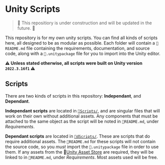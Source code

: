 # Unity Scripts

> :construction: This repositiory is under construction and will be updated in the future. :construction:

This repository is for my own unity scripts. You can find all kinds of scripts here, all designed to be as modular as possible. Each folder will contain a `📝README.md` file containing the requirements, documentation, and source code, along with a `📄.unitypackage` file for you to import into the Unity editor.

**:warning: Unless stated otherwise, all scripts were built on Unity version `2022.3.16f1` :warning:**

## Scripts

There are two kinds of scripts in this repository: **Independant**, and **Dependant**.

**Independant scripts** are located in [`📁Scripts/`](./Scripts/), and are singular files that will work on their own without additional assets. Any components that must be attached to the same object as the script will be noted in `📝README.md`, under *Requirements*.

**Dependant scripts** are located in [`📁dScripts/`](./dScripts/). These are scripts that do require additional assets. The `📝README.md` for these scripts will not contain the source code, so you *must* import the `📄.unitypackage` file in order to use them. If any assets from the :link:[Unity Asset Store](https://assetstore.unity.com) are required, they will be linked to in `📝README.md`, under *Requirements*. Most assets used will be free.
